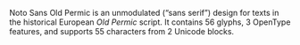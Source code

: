 Noto Sans Old Permic is an unmodulated (“sans serif”) design for texts in the historical European _Old Permic_ script. It contains 56 glyphs, 3 OpenType features, and supports 55 characters from 2 Unicode blocks.